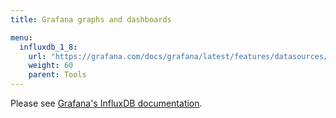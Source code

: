 ```yaml
---
title: Grafana graphs and dashboards

menu:
  influxdb_1_8:
    url: "https://grafana.com/docs/grafana/latest/features/datasources/influxdb/"
    weight: 60
    parent: Tools
---
```


Please see [Grafana's InfluxDB documentation](https://grafana.com/docs/grafana/latest/features/datasources/influxdb/).
